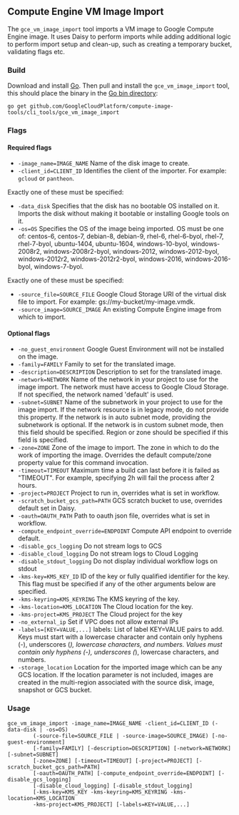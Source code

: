 ## Compute Engine VM Image Import

The `gce_vm_image_import` tool imports a VM image to Google Compute Engine
image. It uses Daisy to perform imports while adding additional logic to perform
import setup and clean-up, such as creating a temporary bucket, validating
flags etc.  

### Build
Download and install [Go](https://golang.org/doc/install). Then pull and 
install the `gce_vm_image_import` tool, this should place the binary in the 
[Go bin directory](https://golang.org/doc/code.html#GOPATH):

```
go get github.com/GoogleCloudPlatform/compute-image-tools/cli_tools/gce_vm_image_import
```

### Flags

#### Required flags
+ `-image_name=IMAGE_NAME` Name of the disk image to create.
+ `-client_id=CLIENT_ID` Identifies the client of the importer. For example: `gcloud` or
  `pantheon`.
  
Exactly one of these must be specified:
+ `-data_disk` Specifies that the disk has no bootable OS installed on it. 
   Imports the disk without making it bootable or installing Google tools on it.   
+ `-os=OS` Specifies the OS of the image being imported. 
  OS must be one of: centos-6, centos-7, debian-8, debian-9, rhel-6, rhel-6-byol, rhel-7, 
  rhel-7-byol, ubuntu-1404, ubuntu-1604, windows-10-byol, windows-2008r2, windows-2008r2-byol,
  windows-2012, windows-2012-byol, windows-2012r2, windows-2012r2-byol, windows-2016,
  windows-2016-byol, windows-7-byol.
  
Exactly one of these must be specified:
+ `-source_file=SOURCE_FILE` Google Cloud Storage URI of the virtual disk file
  to import. For example: gs://my-bucket/my-image.vmdk.
+ `-source_image=SOURCE_IMAGE` An existing Compute Engine image from which to 
  import.

#### Optional flags  
+ `-no_guest_environment` Google Guest Environment will not be installed on the image.
+ `-family=FAMILY` Family to set for the translated image.
+ `-description=DESCRIPTION` Description to set for the translated image.
+ `-network=NETWORK` Name of the network in your project to use for the image import. The network 
  must have access to Google Cloud Storage. If not specified, the  network named 'default' is used.
+ `-subnet=SUBNET` Name of the subnetwork in your project to use for the image import. If the 
  network resource is in legacy mode, do not provide this property. If the network is in auto subnet 
  mode, providing the subnetwork is optional. If the network is in custom subnet mode, then this 
  field should be specified. Region or zone should be specified if this field is specified.
+ `-zone=ZONE` Zone of the image to import. The zone in which to do the work of
  importing the image. Overrides the default compute/zone property value for
  this command invocation.  
+ `-timeout=TIMEOUT` Maximum time a build can last before it is failed as "TIMEOUT". For example,
  specifying 2h will fail the process after 2 hours.
+ `-project=PROJECT` Project to run in, overrides what is set in workflow.
+ `-scratch_bucket_gcs_path=PATH` GCS scratch bucket to use, overrides default set in Daisy.
+ `-oauth=OAUTH_PATH` Path to oauth json file, overrides what is set in workflow.
+ `-compute_endpoint_override=ENDPOINT` Compute API endpoint to override default.
+ `-disable_gcs_logging` Do not stream logs to GCS
+ `-disable_cloud_logging` Do not stream logs to Cloud Logging
+ `-disable_stdout_logging` Do not display individual workflow logs on stdout
+ `-kms-key=KMS_KEY_ID` ID of the key or fully qualified identifier for the key. This flag
  must be specified if any of the other arguments below are specified.
+ `-kms-keyring=KMS_KEYRING` The KMS keyring of the key.
+ `-kms-location=KMS_LOCATION` The Cloud location for the key.
+ `-kms-project=KMS_PROJECT` The Cloud project for the key
+ `-no_external_ip` Set if VPC does not allow external IPs
+ `-labels=[KEY=VALUE,...]` labels: List of label KEY=VALUE pairs to add. Keys must start with a
  lowercase character and contain only hyphens (-), underscores (_), lowercase characters, and 
  numbers. Values must contain only hyphens (-), underscores (_), lowercase characters, and numbers.
+ `-storage_location` Location for the imported image which can be any GCS location. If the location
  parameter is not included, images are created in the multi-region associated with the source disk,
  image, snapshot or GCS bucket.  
### Usage

```
gce_vm_image_import -image_name=IMAGE_NAME -client_id=CLIENT_ID (-data-disk | -os=OS)
        (-source-file=SOURCE_FILE | -source-image=SOURCE_IMAGE) [-no-guest-environment] 
        [-family=FAMILY] [-description=DESCRIPTION] [-network=NETWORK] [-subnet=SUBNET]
        [-zone=ZONE] [-timeout=TIMEOUT] [-project=PROJECT] [-scratch_bucket_gcs_path=PATH]
        [-oauth=OAUTH_PATH] [-compute_endpoint_override=ENDPOINT] [-disable_gcs_logging]
        [-disable_cloud_logging] [-disable_stdout_logging]
        [-kms-key=KMS_KEY -kms-keyring=KMS_KEYRING -kms-location=KMS_LOCATION
        -kms-project=KMS_PROJECT] [-labels=KEY=VALUE,...]
```
